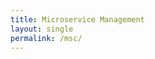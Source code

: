```yaml
---
title: Microservice Management
layout: single
permalink: /msc/
---
```


  <script type="text/javascript" src="https://cdnjs.cloudflare.com/ajax/libs/jquery/3.3.1/jquery.min.js"></script>
  <script type="text/javascript" src="https://cdnjs.cloudflare.com/ajax/libs/twitter-bootstrap/3.3.7/js/bootstrap.min.js"></script>
  <link rel="stylesheet" type="text/css" href="{{ '/assets/css/bootstrap.min.css' | relative_url }}">

  <script type="text/javascript" src="https://cdnjs.cloudflare.com/ajax/libs/ace/1.4.1/ace.js"></script>
  <script type="text/javascript" src="https://cdnjs.cloudflare.com/ajax/libs/ace/1.4.1/mode-javascript.js"></script>
  <script src="http://cdnjs.cloudflare.com/ajax/libs/summernote/0.8.9/summernote.js"></script>
  <link href="http://cdnjs.cloudflare.com/ajax/libs/summernote/0.8.9/summernote.css" rel="stylesheet">

  <script src="https://damianofalcioni.github.io/CDN/js/msc.js"></script>
  <!--
  <link rel="stylesheet" type="text/css" href="https://cdnjs.cloudflare.com/ajax/libs/twitter-bootstrap/3.3.7/css/bootstrap.min.css">
  <link rel="stylesheet" type="text/css" href="https://cdnjs.cloudflare.com/ajax/libs/twitter-bootstrap/3.3.7/css/bootstrap-theme.min.css">
  -->
  <style>
.link{
    cursor: pointer;
    color: #428bca;
    white-space: nowrap;
}
.link:hover{
    color: #FFFFFF;
    background-color: #428bca;
}
.loading {
    width: 100%;
    height: 100%;
    background: rgba(0,0,0,.05) url(https://damianofalcioni.github.io/CDN/icons/loading.gif) center center no-repeat;
}
.popover {
    max-width: 50em !important;
}

.modal-dialog{
    display: table;
    width: auto;
    min-width: 1000px;   
}

.note-editor.note-frame.panel {
    margin-bottom: 0px !important;
}
  </style>
  <div id="adminPanel"></div>
  <script type="text/javascript">
'use strict';

var adminModuleConfig = {
    mscEndpoint: '{{site.mscEndpont}}',
    callBtnText: 'Test a Call',
    callConfigHandlerFn: null
};
var module = olive.modules.newMicroserviceManagementInlineUI(adminModuleConfig);
$('#adminPanel').append(module.render());
  </script>
